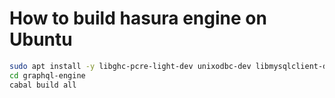 # How to build hasura engine on Ubuntu

```sh
sudo apt install -y libghc-pcre-light-dev unixodbc-dev libmysqlclient-dev libpq-dev libpq5
cd graphql-engine
cabal build all
```
